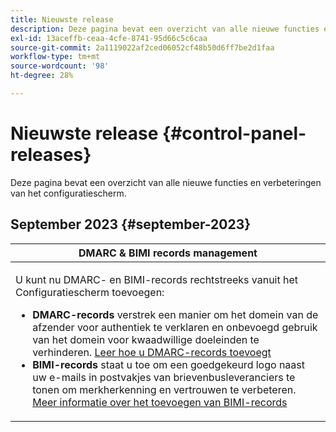 ```yaml
---
title: Nieuwste release
description: Deze pagina bevat een overzicht van alle nieuwe functies en verbeteringen van het Configuratiescherm
exl-id: 13aceffb-ceaa-4cfe-8741-95d66c5c6caa
source-git-commit: 2a1119022af2ced06052cf48b50d6ff7be2d1faa
workflow-type: tm+mt
source-wordcount: '98'
ht-degree: 28%

---
```


# Nieuwste release {#control-panel-releases}

Deze pagina bevat een overzicht van alle nieuwe functies en verbeteringen van het configuratiescherm.

## September 2023 {#september-2023}

<table>
<thead>
<tr>
<th><strong>DMARC &amp; BIMI records management</strong><br/></th>
</tr>
</thead>
<tbody>
<tr>
<td>
<p><p>U kunt nu DMARC- en BIMI-records rechtstreeks vanuit het Configuratiescherm toevoegen:

<ul><li><strong>DMARC-records</strong> verstrek een manier om het domein van de afzender voor authentiek te verklaren en onbevoegd gebruik van het domein voor kwaadwillige doeleinden te verhinderen. <a href="../subdomains-certificates/using/dmarc.md">Leer hoe u DMARC-records toevoegt</a></li>
<li><strong>BIMI-records</strong> staat u toe om een goedgekeurd logo naast uw e-mails in postvakjes van brievenbusleveranciers te tonen om merkherkenning en vertrouwen te verbeteren. <a href="../subdomains-certificates/using/bimi.md">Meer informatie over het toevoegen van BIMI-records</a></li></ul>
</td>
</tr>
</tbody>
</table>
